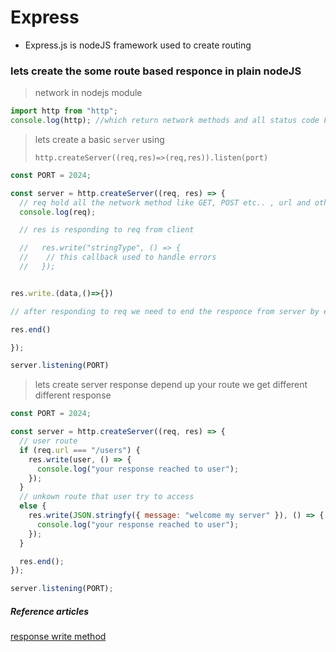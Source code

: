 # Express

- Express.js is nodeJS framework used to create routing

### lets create the some route based responce in plain nodeJS

> network in nodejs module

```js
import http from "http";
console.log(http); //which return network methods and all status code FYI
```

> lets create a basic `server` using
>
> `http.createServer((req,res)=>(req,res)).listen(port)`

```js
const PORT = 2024;

const server = http.createServer((req, res) => {
  // req hold all the network method like GET, POST etc.. , url and other nessary things from client req side
  console.log(req);

  // res is responding to req from client

  //   res.write("stringType", () => {
  //    // this callback used to handle errors
  //   });


res.write.(data,()=>{})

// after responding to req we need to end the responce from server by end()

res.end()

});

server.listening(PORT)
```

> lets create server response depend up your route we get different different response

```js
const PORT = 2024;

const server = http.createServer((req, res) => {
  // user route
  if (req.url === "/users") {
    res.write(user, () => {
      console.log("your response reached to user");
    });
  }
  // unkown route that user try to access
  else {
    res.write(JSON.stringfy({ message: "welcome my server" }), () => {
      console.log("your response reached to user");
    });
  }

  res.end();
});

server.listening(PORT);
```

##### Reference articles

[response write method](https://www.geeksforgeeks.org/node-js-response-write-method/)
